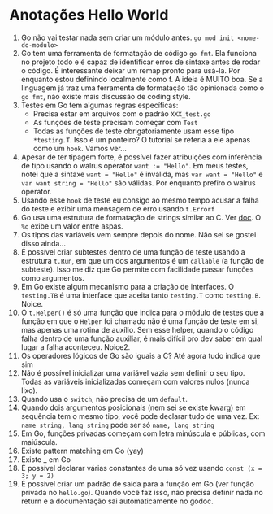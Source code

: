 # Anotações Hello World

1. Go não vai testar nada sem criar um módulo antes. `go mod init
   <nome-do-modulo>`
2. Go tem uma ferramenta de formatação de código `go fmt`. Ela funciona no
   projeto todo e é capaz de identificar erros de sintaxe antes de rodar o
   código. É interessante deixar um remap pronto para usá-la. Por enquanto
   estou definindo localmente como <leader>f. A ideia é MUITO boa. Se a
   linguagem já traz uma ferramenta de formatação tão opinionada como o `go
   fmt`, não existe mais discussão de coding style.
3. Testes em Go tem algumas regras específicas:
    * Precisa estar em arquivos com o padrão `XXX_test.go`
    * As funções de teste precisam começar com `Test`
    * Todas as funções de teste obrigatoriamente usam esse tipo `*testing.T`.
      Isso é um ponteiro? O tutorial se referia a ele apenas como um `hook`.
      Vamos ver...
4. Apesar de ter tipagem forte, é possível fazer atribuições com inferência de
   tipo usando o walrus operator `want := "Hello"`. Em meus testes, notei que a
   sintaxe `want = "Hello"` é inválida, mas `var want = "Hello"` e `var want
   string = "Hello"` são válidas. Por enquanto prefiro o walrus operator.
5. Usando esse `hook` de teste eu consigo ao mesmo tempo acusar a falha do
   teste e exibir uma mensagem de erro usando `t.Errorf`
6. Go usa uma estrutura de formatação de strings similar ao C. Ver
   [doc](https://pkg.go.dev/fmt#hdr-Printing). O `%q` exibe um valor entre
   aspas.
7. Os tipos das variáveis vem sempre depois do nome. Não sei se gostei disso
   ainda...
8. É possível criar subtestes dentro de uma função de teste usando a estrutura
   `t.Run`, em que um dos argumentos é um `callable` (a função de subteste).
   Isso me diz que Go permite com facilidade passar funções como argumentos.
9. Em Go existe algum mecanismo para a criação de interfaces. O `testing.TB` é
   uma interface que aceita tanto `testing.T` como `testing.B`. Noice.
10. O `t.Helper()` é só uma função que indica para o módulo de testes que a
    função em que o `Helper` foi chamado não é uma função de teste em si, mas
    apenas uma rotina de auxílio. Sem esse helper, quando o código falha dentro
    de uma função auxiliar, é mais difícil pro dev saber em qual lugar a falha
    aconteceu. Noice2.
11. Os operadores lógicos de Go são iguais a C? Até agora tudo indica que sim
12. Não é possível inicializar uma variável vazia sem definir o seu tipo. Todas
    as variáveis inicializadas começam com valores nulos (nunca lixo).
13. Quando usa o `switch`, não precisa de um `default`.
14. Quando dois argumentos posicionais (nem sei se existe kwarg) em sequência
    tem o mesmo tipo, você pode declarar tudo de uma vez. Ex: `name string,
    lang string` pode ser só `name, lang string`
15. Em Go, funções privadas começam com letra minúscula e públicas, com
    maiúscula.
16. Existe pattern matching em Go (yay)
17. Existe _ em Go
18. É possível declarar várias constantes de uma só vez usando `const (x = 3; y
    = 2)`
19. É possível criar um padrão de saída para a função em Go (ver função privada
    no `hello.go`). Quando você faz isso, não precisa definir nada no return e
    a documentação sai automaticamente no godoc.
